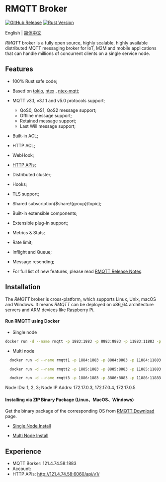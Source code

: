 # RMQTT Broker

[![GitHub Release](https://img.shields.io/github/release/rmqtt/rmqtt?color=brightgreen)](https://github.com/rmqtt/rmqtt/releases)
<a href="https://blog.rust-lang.org/2022/02/24/Rust-1.59.0.html"><img alt="Rust Version" src="https://img.shields.io/badge/rust-1.59%2B-blue" /></a>

English | [简体中文](./README-CN.md)

*RMQTT* broker is a fully open source, highly scalable, highly available distributed MQTT messaging broker for IoT, M2M
and mobile applications that can handle millions of concurrent clients on a single service node.

## Features

- 100% Rust safe code;
- Based on [tokio](https://crates.io/crates/tokio), [ntex](https://crates.io/crates/ntex)
  , [ntex-mqtt](https://crates.io/crates/ntex-mqtt);
- MQTT v3.1, v3.1.1 and v5.0 protocols support;
    - QoS0, QoS1, QoS2 message support;
    - Offline message support;
    - Retained message support;
    - Last Will message support;
- Built-in ACL;
- HTTP ACL;
- WebHook;
- [HTTP APIs](./docs/en_US/http-api.md);
- Distributed cluster;
- Hooks;
- TLS support;
- Shared subscription($share/{group}/topic);
- Built-in extensible components;
- Extensible plug-in support;
- Metrics & Stats;
- Rate limit;
- Inflight and Queue;
- Message resending;

- For full list of new features, please read [RMQTT Release Notes](https://github.com/rmqtt/rmqtt/releases).

## Installation

The *RMQTT* broker is cross-platform, which supports Linux, Unix, macOS and Windows. It means *RMQTT* can be deployed on
x86_64 architecture servers and ARM devices like Raspberry Pi.

#### Run RMQTT using Docker

* Single node
```bash
docker run -d --name rmqtt -p 1883:1883 -p 8883:8883 -p 11883:11883 -p 6060:6060 -v /app/log/rmqtt:/var/log/rmqtt  rmqtt/rmqtt:latest
```

* Multi node
```bash
  docker run -d --name rmqtt1 -p 1884:1883 -p 8884:8883 -p 11884:11883 -p 6064:6060 -v /app/log/rmqtt/1:/var/log/rmqtt  rmqtt/rmqtt:latest --id 1 --plugins-default-startups "rmqtt-cluster-raft" --node-grpc-addrs "1@172.17.0.3:5363" "2@172.17.0.4:5363" "3@172.17.0.5:5363" --raft-peer-addrs "1@172.17.0.3:6003" "2@172.17.0.4:6003" "3@172.17.0.5:6003"   

  docker run -d --name rmqtt2 -p 1885:1883 -p 8885:8883 -p 11885:11883 -p 6065:6060 -v /app/log/rmqtt/2:/var/log/rmqtt  rmqtt/rmqtt:latest --id 2 --plugins-default-startups "rmqtt-cluster-raft" --node-grpc-addrs "1@172.17.0.3:5363" "2@172.17.0.4:5363" "3@172.17.0.5:5363" --raft-peer-addrs "1@172.17.0.3:6003" "2@172.17.0.4:6003" "3@172.17.0.5:6003"   

  docker run -d --name rmqtt3 -p 1886:1883 -p 8886:8883 -p 11886:11883 -p 6066:6060 -v /app/log/rmqtt/3:/var/log/rmqtt  rmqtt/rmqtt:latest --id 3 --plugins-default-startups "rmqtt-cluster-raft" --node-grpc-addrs "1@172.17.0.3:5363" "2@172.17.0.4:5363" "3@172.17.0.5:5363" --raft-peer-addrs "1@172.17.0.3:6003" "2@172.17.0.4:6003" "3@172.17.0.5:6003"
```
Node IDs: 1, 2, 3; Node IP Addrs: 172.17.0.3, 172.17.0.4, 172.17.0.5

#### Installing via ZIP Binary Package (Linux、MacOS、Windows)

Get the binary package of the corresponding OS from [RMQTT Download](https://github.com/rmqtt/rmqtt/releases) page.

- [Single Node Install](./docs/en_US/install.md)

- [Multi Node Install](./docs/en_US/install.md)

## Experience

- MQTT Borker: 121.4.74.58:1883
- Account:
- HTTP APIs: http://121.4.74.58:6060/api/v1/

